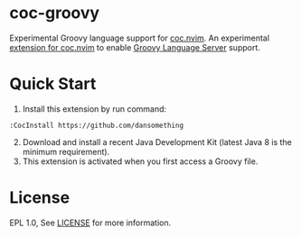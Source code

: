 # coc-groovy

Experimental Groovy language support for [coc.nvim](https://github.com/neoclide/coc.nvim).
An experimental [extension for coc.nvim](https://github.com/neoclide/coc.nvim/wiki/Using-coc-extensions) to enable
[Groovy Language Server](https://github.com/prominic/groovy-language-server) support.

# Quick Start

1. Install this extension by run command:

```
:CocInstall https://github.com/dansomething
```

2. Download and install a recent Java Development Kit (latest Java 8 is the minimum requirement).
3. This extension is activated when you first access a Groovy file.

# License

EPL 1.0, See [LICENSE](LICENSE) for more information.
